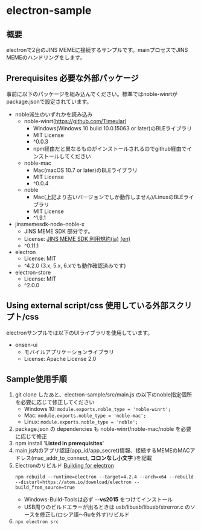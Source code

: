 # electron-sample

## 概要

electronで2台のJINS MEMEに接続するサンプルです。mainプロセスでJINS MEMEのハンドリングをします。

## Prerequisites 必要な外部パッケージ

事前に以下のパッケージを組み込んでください。標準ではnoble-winrtがpackage.jsonで設定されています。

- noble派生のいずれかを読み込み
    - noble-winrt(https://github.com/Timeular)
        - Windows(Windows 10 build 10.0.15063 or later)のBLEライブラリ
        - MIT License
        - ^0.0.3
        - npm経由だと異なるものがインストールされるのでgithub経由でインストールしてください
    - noble-mac
        - Mac(macOS 10.7 or later)のBLEライブラリ
        - MIT License
        - ^0.0.4
    - noble
        - Mac(上記より古いバージョンでしか動作しません)/LinuxのBLEライブラリ
        - MIT License
        - ^1.9.1
- jinsmemesdk-node-noble-x
    - JINS MEME SDK 部分です。
    - License: [JINS MEME SDK 利用規約(ja)](https://developers.jins.com/ja/sdks/terms_and_conditions/) [(en)](https://developers.jins.com/en/sdks/terms_and_conditions/)
    - ^0.11.1
- electron
    - License: MIT
    - ^4.2.0 (3.x, 5.x, 6.xでも動作確認済みです)
- electron-store
    - License: MIT
    - ^2.0.0

## Using external script/css 使用している外部スクリプト/css

electronサンプルでは以下のUIライブラリを使用しています。

- onsen-ui
    - モバイルアプリケーションライブラリ
    - License: Apache License 2.0

## Sample使用手順

1. git clone したあと、electron-sample/src/main.js の以下のnoble指定個所を必要に応じて修正してください
    - Windows 10: `module.exports.noble_type = 'noble-winrt';`
    - Mac: `module.exports.noble_type = 'noble-mac';`
    - Linux: `module.exports.noble_type = 'noble';`
1. package.json の dependencies も noble-winrt/noble-mac/noble を必要に応じて修正
1. npm install '**Listed in prerequisites**'
1. main.js内のアプリ認証(app_id/app_secret)情報、接続するMEMEのMACアドレス(mac_addr_to_connect, **コロンなし小文字** )を記載
1. Electronのリビルド [Building for electron](https://github.com/jasongin/noble-uwp)
    ```
    npm rebuild --runtime=electron --target=4.2.4 --arch=x64 --rebuild --disturl=https://atom.io/download/electron --build_from_source=true
    ```
    - Windows-Build-Toolsは必ず **--vs2015** をつけてインストール
    - USB周りのビルドエラーが出るときは usb/libusb/libusb/strerror.c のソースを修正し(ロシア語〜Ruを外す)リビルド
1. `npx electron src`
